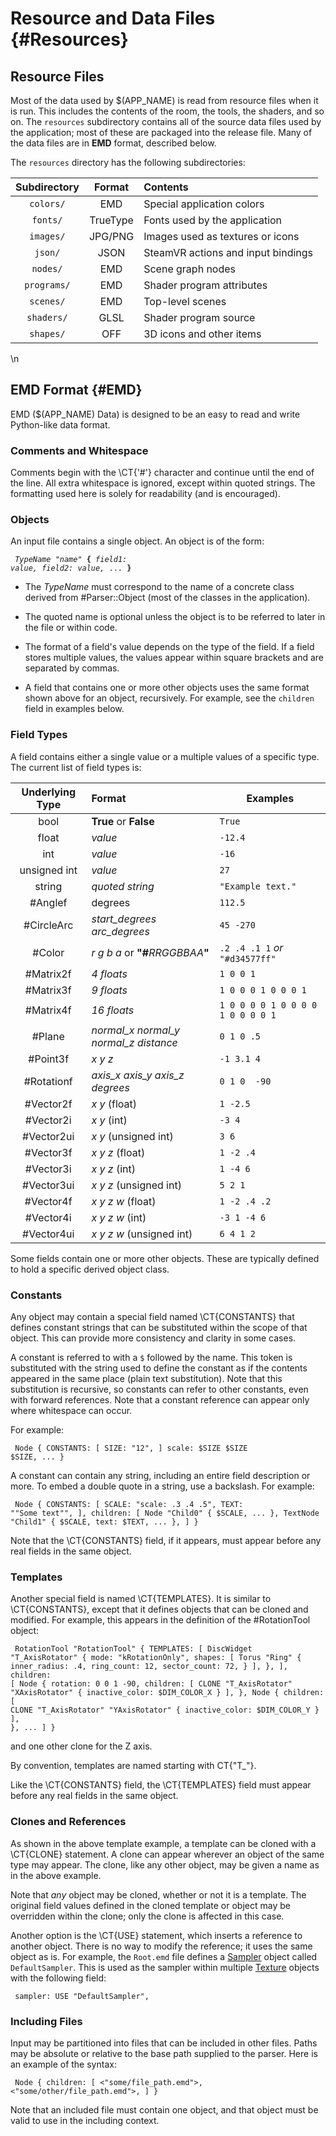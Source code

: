 # Resource and Data Files {#Resources}

## Resource Files

Most of the data used by $(APP_NAME) is read from resource files when it is
run. This includes the contents of the room, the tools, the shaders, and so on.
The `resources` subdirectory contains all of the source data files used by the
application; most of these are packaged into the release file. Many of the data
files are in **EMD** format, described below.

The `resources` directory has the following subdirectories:

| Subdirectory  | Format   | Contents                           |
| :-----------: | :------: | :--------------------------------- |
| `colors/`     | EMD      | Special application colors         |
| `fonts/`      | TrueType | Fonts used by the application      |
| `images/`     | JPG/PNG  | Images used as textures or icons   |
| `json/`       | JSON     | SteamVR actions and input bindings |
| `nodes/`      | EMD      | Scene graph nodes                  |
| `programs/`   | EMD      | Shader program attributes          |
| `scenes/`     | EMD      | Top-level scenes                   |
| `shaders/`    | GLSL     | Shader program source              |
| `shapes/`     | OFF      | 3D icons and other items           |
\n

## EMD Format {#EMD}

EMD ($(APP_NAME) Data) is designed to be an easy to read and write Python-like
data format.

### Comments and Whitespace

Comments begin with the \CT{'#'} character and continue until the end of the
line.  All extra whitespace is ignored, except within quoted strings. The
formatting used here is solely for readability (and is encouraged).

### Objects

An input file contains a single object. An object is of the form:

<code><pre>
<i>TypeName</i> <i>"name"</i> <b>{</b>
   <i>field1: value,</i>
   <i>field2: value,</i>
   ...
<b>}</b>
</pre></code>

+ The *TypeName* must correspond to the name of a concrete class derived from
  #Parser::Object (most of the classes in the application).

+ The quoted name is optional unless the object is to be referred to later in
  the file or within code.

+ The format of a field's value depends on the type of the field. If a field
  stores multiple values, the values appear within square brackets and are
  separated by commas.

+ A field that contains one or more other objects uses the same format shown
  above for an object, recursively. For example, see the `children` field in
  examples below.

### Field Types

A field contains either a single value or a multiple values of a specific
type. The current list of field types is:

| Underlying Type | Format                                           | Examples                          |
| :-------------: | :----------------------------------------------- | --------------------------------- |
| bool            | **True** or **False**                            | `True`                            |
| float           | *value*                                          | `-12.4`                           |
| int             | *value*                                          | `-16`                             |
| unsigned int    | *value*                                          | `27`                              |
| string          | *quoted string*                                  | `"Example text."`                 |
| #Anglef         | degrees                                          | `112.5`                           |
| #CircleArc      | *start_degrees* *arc_degrees*                    | `45 -270`                         |
| #Color          | *r g b a* or <b>\"\#</b><i>RRGGBBAA</i><b>\"</b> | `.2 .4 .1 1` *or* `"#d34577ff"`   |
| #Matrix2f       | *4 floats*                                       | `1 0 0 1`                         |
| #Matrix3f       | *9 floats*                                       | `1 0 0 0 1 0 0 0 1`               |
| #Matrix4f       | *16 floats*                                      | `1 0 0 0 0 1 0 0 0 0 1 0 0 0 0 1` |
| #Plane          | *normal_x normal_y normal_z distance*            | `0 1 0 .5`                        |
| #Point3f        | *x y z*                                          | `-1 3.1 4`                        |
| #Rotationf      | *axis_x axis_y axis_z degrees*                   | `0 1 0  -90`                      |
| #Vector2f       | *x y* (float)                                    | `1 -2.5`                          |
| #Vector2i       | *x y* (int)                                      | `-3 4`                            |
| #Vector2ui      | *x y* (unsigned int)                             | `3 6`                             |
| #Vector3f       | *x y z* (float)                                  | `1 -2 .4`                         |
| #Vector3i       | *x y z* (int)                                    | `1 -4 6`                          |
| #Vector3ui      | *x y z* (unsigned int)                           | `5 2 1`                           |
| #Vector4f       | *x y z w* (float)                                | `1 -2 .4 .2`                      |
| #Vector4i       | *x y z w* (int)                                  | `-3 1 -4 6`                       |
| #Vector4ui      | *x y z w* (unsigned int)                         | `6 4 1 2`                         |

Some fields contain one or more other objects. These are typically defined to
hold a specific derived object class.

### Constants

Any object may contain a special field named \CT{CONSTANTS} that defines
constant strings that can be substituted within the scope of that object. This
can provide more consistency and clarity in some cases.

A constant is referred to with a `$` followed by the name. This token is
substituted with the string used to define the constant as if the contents
appeared in the same place (plain text substitution). Note that this
substitution is recursive, so constants can refer to other constants, even with
forward references. Note that a constant reference can appear only where
whitespace can occur.

For example:

<code><pre>
Node {
  CONSTANTS: [
    SIZE: "12",
  ]
  scale: $SIZE $SIZE $SIZE,
  ...
}
</pre></code>

A constant can contain any string, including an entire field description or
more. To embed a double quote in a string, use a backslash. For example:

<code><pre>
Node {
  CONSTANTS: [
    SCALE: "scale: .3 .4 .5",
    TEXT:  "\"Some text\"",
  ],
  children: [
    Node "Child0" { 
      $SCALE,
      ...
    },
    TextNode "Child1" { 
      $SCALE,
      text: $TEXT,
      ...
    },
  ]
}
</pre></code>

Note that the \CT{CONSTANTS} field, if it appears, must appear before any real
fields in the same object.

### Templates

Another special field is named \CT{TEMPLATES}. It is similar to \CT{CONSTANTS},
except that it defines objects that can be cloned and modified. For example,
this appears in the definition of the #RotationTool object:

<code><pre>
RotationTool "RotationTool" {
  TEMPLATES: [
    DiscWidget "T_AxisRotator" {
      mode: "kRotationOnly",
      shapes: [
        Torus "Ring" {
          inner_radius: .4,
          ring_count:   12,
          sector_count: 72,
        }
      ],
    },
  ],
  children: [
    Node {
      rotation: 0 0 1 -90,
      children: [
        CLONE "T_AxisRotator" "XAxisRotator" { inactive_color: $DIM_COLOR_X }
      ],
    },
    Node {
      children: [
        CLONE "T_AxisRotator" "YAxisRotator" { inactive_color: $DIM_COLOR_Y }
      ],
    },
    ...
  ]
}
</pre></code>

and one other clone for the Z axis.

By convention, templates are named starting with CT{"T_"}.

Like the \CT{CONSTANTS} field, the \CT{TEMPLATES} field must appear before any
real fields in the same object.

### Clones and References

As shown in the above template example, a template can be cloned with a
\CT{CLONE} statement. A clone can appear wherever an object of the same type
may appear. The clone, like any other object, may be given a name as in the
above example.

Note that *any* object may be cloned, whether or not it is a template. The
original field values defined in the cloned template or object may be
overridden within the clone; only the clone is affected in this case.

Another option is the \CT{USE} statement, which inserts a reference to another
object. There is no way to modify the reference; it uses the same object as
is. For example, the `Root.emd` file defines a [Sampler](#SG::Sampler) object
called `DefaultSampler`. This is used as the sampler within multiple
[Texture](#SG::Texture) objects with the following field:

<code><pre>
sampler: USE "DefaultSampler",
</pre></code>

### Including Files

Input may be partitioned into files that can be included in other files. Paths
may be absolute or relative to the base path supplied to the parser. Here is an
example of the syntax:

<code><pre>
Node {
  children: [
    <"some/file_path.emd">,
    <"some/other/file_path.emd">,
  ]
}
</pre></code>

Note that an included file must contain one object, and that object must be
valid to use in the including context.
